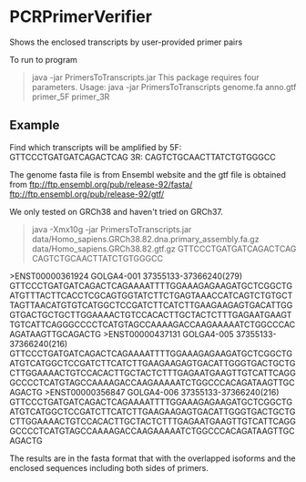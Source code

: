 # PCRPrimerVerifier
Shows the enclosed transcripts by user-provided primer pairs 

To run to program
> java -jar PrimersToTranscripts.jar 
This package requires four parameters.
Usage: java -jar PrimersToTranscripts genome.fa anno.gtf primer_5F primer_3R

## Example 
Find which transcripts will be amplified by 
5F: GTTCCCTGATGATCAGACTCAG
3R: CAGTCTGCAACTTATCTGTGGGCC

The genome fasta file is from Ensembl website and the gtf file is obtained from 
ftp://ftp.ensembl.org/pub/release-92/fasta/
ftp://ftp.ensembl.org/pub/release-92/gtf/

We only tested on GRCh38 and haven't tried on GRCh37.

> java -Xmx10g -jar PrimersToTranscripts.jar data/Homo_sapiens.GRCh38.82.dna.primary_assembly.fa.gz data/Homo_sapiens.GRCh38.82.gtf.gz GTTCCCTGATGATCAGACTCAG CAGTCTGCAACTTATCTGTGGGCC

\>ENST00000361924        GOLGA4-001      37355133-37366240(279)
GTTCCCTGATGATCAGACTCAGAAAATTTTGGAAAGAGAAGATGCTCGGCTGATGTTTACTTCACCTCGCAGTGGTATCTTCTGAGTAAACCATCAGTCTGTGCTTAGTTAACATGTGTCATGGCTCCGATCTTCATCTTGAAGAAGAGTGACATTGGGTGACTGCTGCTTGGAAAACTGTCCACACTTGCTACTCTTTGAGAATGAAGTTGTCATTCAGGGCCCCTCATGTAGCCAAAAGACCAAGAAAAATCTGGCCCACAGATAAGTTGCAGACTG
\>ENST00000437131        GOLGA4-005      37355133-37366240(216)
GTTCCCTGATGATCAGACTCAGAAAATTTTGGAAAGAGAAGATGCTCGGCTGATGTCATGGCTCCGATCTTCATCTTGAAGAAGAGTGACATTGGGTGACTGCTGCTTGGAAAACTGTCCACACTTGCTACTCTTTGAGAATGAAGTTGTCATTCAGGGCCCCTCATGTAGCCAAAAGACCAAGAAAAATCTGGCCCACAGATAAGTTGCAGACTG
\>ENST00000356847        GOLGA4-006      37355133-37366240(216)
GTTCCCTGATGATCAGACTCAGAAAATTTTGGAAAGAGAAGATGCTCGGCTGATGTCATGGCTCCGATCTTCATCTTGAAGAAGAGTGACATTGGGTGACTGCTGCTTGGAAAACTGTCCACACTTGCTACTCTTTGAGAATGAAGTTGTCATTCAGGGCCCCTCATGTAGCCAAAAGACCAAGAAAAATCTGGCCCACAGATAAGTTGCAGACTG

The results are in the fasta format that with the overlapped isoforms and the enclosed sequences including both sides of primers.

